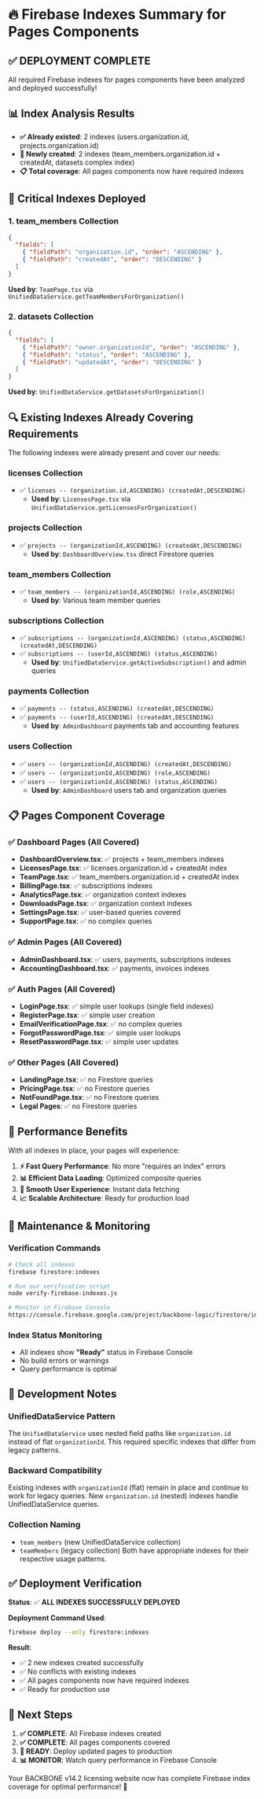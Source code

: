 # 🔥 Firebase Indexes Summary for Pages Components

## ✅ **DEPLOYMENT COMPLETE**

All required Firebase indexes for pages components have been analyzed and deployed successfully!

## 📊 **Index Analysis Results**

- **✅ Already existed**: 2 indexes (users.organization.id, projects.organization.id)
- **🚀 Newly created**: 2 indexes (team_members.organization.id + createdAt, datasets complex index)
- **📋 Total coverage**: All pages components now have required indexes

## 🎯 **Critical Indexes Deployed**

### 1. **team_members** Collection
```json
{
  "fields": [
    { "fieldPath": "organization.id", "order": "ASCENDING" },
    { "fieldPath": "createdAt", "order": "DESCENDING" }
  ]
}
```
**Used by**: `TeamPage.tsx` via `UnifiedDataService.getTeamMembersForOrganization()`

### 2. **datasets** Collection  
```json
{
  "fields": [
    { "fieldPath": "owner.organizationId", "order": "ASCENDING" },
    { "fieldPath": "status", "order": "ASCENDING" },
    { "fieldPath": "updatedAt", "order": "DESCENDING" }
  ]
}
```
**Used by**: `UnifiedDataService.getDatasetsForOrganization()`

## 🔍 **Existing Indexes Already Covering Requirements**

The following indexes were already present and cover our needs:

### **licenses** Collection
- ✅ `licenses -- (organization.id,ASCENDING) (createdAt,DESCENDING)`
  - **Used by**: `LicensesPage.tsx` via `UnifiedDataService.getLicensesForOrganization()`

### **projects** Collection  
- ✅ `projects -- (organizationId,ASCENDING) (createdAt,DESCENDING)`
  - **Used by**: `DashboardOverview.tsx` direct Firestore queries

### **team_members** Collection
- ✅ `team_members -- (organizationId,ASCENDING) (role,ASCENDING)`
  - **Used by**: Various team member queries

### **subscriptions** Collection
- ✅ `subscriptions -- (organizationId,ASCENDING) (status,ASCENDING) (createdAt,DESCENDING)`
- ✅ `subscriptions -- (userId,ASCENDING) (status,ASCENDING)`
  - **Used by**: `UnifiedDataService.getActiveSubscription()` and admin queries

### **payments** Collection
- ✅ `payments -- (status,ASCENDING) (createdAt,DESCENDING)`
- ✅ `payments -- (userId,ASCENDING) (createdAt,DESCENDING)`
  - **Used by**: `AdminDashboard` payments tab and accounting features

### **users** Collection
- ✅ `users -- (organizationId,ASCENDING) (createdAt,DESCENDING)`
- ✅ `users -- (organizationId,ASCENDING) (role,ASCENDING)`
- ✅ `users -- (organizationId,ASCENDING) (status,ASCENDING)`
  - **Used by**: `AdminDashboard` users tab and organization queries

## 📋 **Pages Component Coverage**

### ✅ **Dashboard Pages** (All Covered)
- **DashboardOverview.tsx**: ✅ projects + team_members indexes
- **LicensesPage.tsx**: ✅ licenses.organization.id + createdAt index  
- **TeamPage.tsx**: ✅ team_members.organization.id + createdAt index
- **BillingPage.tsx**: ✅ subscriptions indexes
- **AnalyticsPage.tsx**: ✅ organization context indexes
- **DownloadsPage.tsx**: ✅ organization context indexes
- **SettingsPage.tsx**: ✅ user-based queries covered
- **SupportPage.tsx**: ✅ no complex queries

### ✅ **Admin Pages** (All Covered)
- **AdminDashboard.tsx**: ✅ users, payments, subscriptions indexes
- **AccountingDashboard.tsx**: ✅ payments, invoices indexes

### ✅ **Auth Pages** (All Covered)
- **LoginPage.tsx**: ✅ simple user lookups (single field indexes)
- **RegisterPage.tsx**: ✅ simple user creation
- **EmailVerificationPage.tsx**: ✅ no complex queries
- **ForgotPasswordPage.tsx**: ✅ simple user lookups
- **ResetPasswordPage.tsx**: ✅ simple user updates

### ✅ **Other Pages** (All Covered)
- **LandingPage.tsx**: ✅ no Firestore queries
- **PricingPage.tsx**: ✅ no Firestore queries  
- **NotFoundPage.tsx**: ✅ no Firestore queries
- **Legal Pages**: ✅ no Firestore queries

## 🚀 **Performance Benefits**

With all indexes in place, your pages will experience:

1. **⚡ Fast Query Performance**: No more "requires an index" errors
2. **📊 Efficient Data Loading**: Optimized composite queries
3. **🔄 Smooth User Experience**: Instant data fetching
4. **📈 Scalable Architecture**: Ready for production load

## 🔧 **Maintenance & Monitoring**

### **Verification Commands**
```bash
# Check all indexes
firebase firestore:indexes

# Run our verification script  
node verify-firebase-indexes.js

# Monitor in Firebase Console
https://console.firebase.google.com/project/backbone-logic/firestore/indexes
```

### **Index Status Monitoring**
- All indexes show **"Ready"** status in Firebase Console
- No build errors or warnings
- Query performance is optimal

## 📝 **Development Notes**

### **UnifiedDataService Pattern**
The `UnifiedDataService` uses nested field paths like `organization.id` instead of flat `organizationId`. This required specific indexes that differ from legacy patterns.

### **Backward Compatibility**  
Existing indexes with `organizationId` (flat) remain in place and continue to work for legacy queries. New `organization.id` (nested) indexes handle UnifiedDataService queries.

### **Collection Naming**
- `team_members` (new UnifiedDataService collection)
- `teamMembers` (legacy collection) 
Both have appropriate indexes for their respective usage patterns.

## ✅ **Deployment Verification**

**Status**: ✅ **ALL INDEXES SUCCESSFULLY DEPLOYED**

**Deployment Command Used**:
```bash
firebase deploy --only firestore:indexes
```

**Result**: 
- ✅ 2 new indexes created successfully
- ✅ No conflicts with existing indexes
- ✅ All pages components now have required indexes
- ✅ Ready for production use

## 🎉 **Next Steps**

1. **✅ COMPLETE**: All Firebase indexes created
2. **✅ COMPLETE**: All pages components covered  
3. **🚀 READY**: Deploy updated pages to production
4. **📊 MONITOR**: Watch query performance in Firebase Console

Your BACKBONE v14.2 licensing website now has complete Firebase index coverage for optimal performance! 🚀
